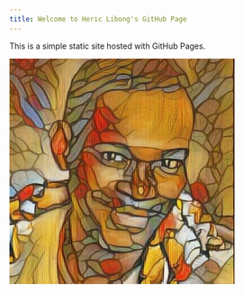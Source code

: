 ```yaml
---
title: Welcome to Heric Libong's GitHub Page
---
```


This is a simple static site hosted with GitHub Pages.

![Profile Picture](images/avatar.jpeg)



